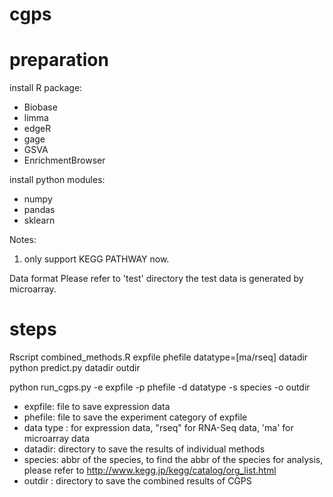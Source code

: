 # cgps


# preparation #

install R package:
* Biobase
* limma
* edgeR
* gage
* GSVA
* EnrichmentBrowser

install python modules:
* numpy
* pandas
* sklearn


Notes: 
1. only support KEGG PATHWAY now.

Data format
Please refer to 'test' directory
the test data is generated by microarray.

#     steps    #
Rscript combined_methods.R expfile phefile datatype=[ma/rseq] datadir
python predict.py datadir outdir

python run_cgps.py -e expfile -p phefile -d datatype -s species -o outdir

* expfile: file to save expression data
* phefile: file to save the experiment category of expfile
* data type : for expression data, "rseq" for RNA-Seq data, 'ma' for microarray data
* datadir: directory to save the results of individual methods
* species: abbr of the species, to find the abbr of the species for analysis, please refer to http://www.kegg.jp/kegg/catalog/org_list.html
* outdir : directory to save the combined results of CGPS

